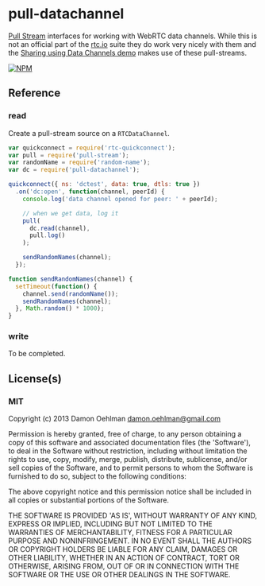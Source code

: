 # pull-datachannel

[Pull Stream](https://github.com/dominictarr/pull-stream) interfaces for
working with WebRTC data channels.  While this is not an official part of
the [rtc.io](http://www.rtc.io/) suite they do work very nicely with them
and the
[Sharing using Data Channels demo](https://github.com/rtc-io/demo-sharing)
makes use of these pull-streams.


[![NPM](https://nodei.co/npm/pull-datachannel.png)](https://nodei.co/npm/pull-datachannel/)


## Reference

### read

Create a pull-stream source on a `RTCDataChannel`.

```js
var quickconnect = require('rtc-quickconnect');
var pull = require('pull-stream');
var randomName = require('random-name');
var dc = require('pull-datachannel');

quickconnect({ ns: 'dctest', data: true, dtls: true })
  .on('dc:open', function(channel, peerId) {
    console.log('data channel opened for peer: ' + peerId);

    // when we get data, log it
    pull(
      dc.read(channel),
      pull.log()
    );

    sendRandomNames(channel);
  });

function sendRandomNames(channel) {
  setTimeout(function() {
    channel.send(randomName());
    sendRandomNames(channel);
  }, Math.random() * 1000);
}
```

### write

To be completed.

## License(s)

### MIT

Copyright (c) 2013 Damon Oehlman <damon.oehlman@gmail.com>

Permission is hereby granted, free of charge, to any person obtaining
a copy of this software and associated documentation files (the
'Software'), to deal in the Software without restriction, including
without limitation the rights to use, copy, modify, merge, publish,
distribute, sublicense, and/or sell copies of the Software, and to
permit persons to whom the Software is furnished to do so, subject to
the following conditions:

The above copyright notice and this permission notice shall be
included in all copies or substantial portions of the Software.

THE SOFTWARE IS PROVIDED 'AS IS', WITHOUT WARRANTY OF ANY KIND,
EXPRESS OR IMPLIED, INCLUDING BUT NOT LIMITED TO THE WARRANTIES OF
MERCHANTABILITY, FITNESS FOR A PARTICULAR PURPOSE AND NONINFRINGEMENT.
IN NO EVENT SHALL THE AUTHORS OR COPYRIGHT HOLDERS BE LIABLE FOR ANY
CLAIM, DAMAGES OR OTHER LIABILITY, WHETHER IN AN ACTION OF CONTRACT,
TORT OR OTHERWISE, ARISING FROM, OUT OF OR IN CONNECTION WITH THE
SOFTWARE OR THE USE OR OTHER DEALINGS IN THE SOFTWARE.
